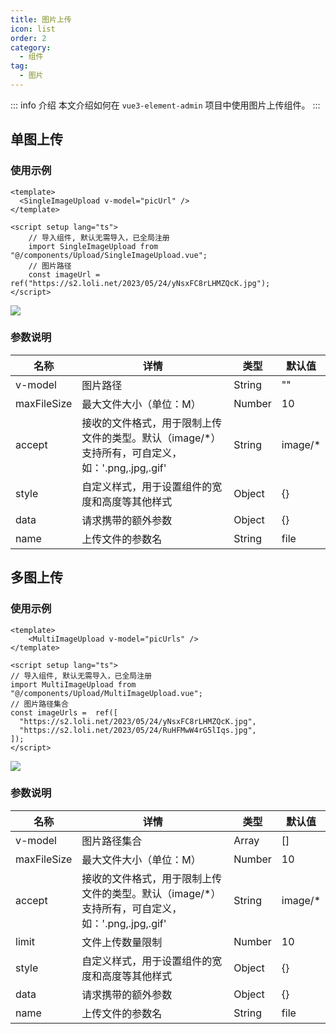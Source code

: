 ```yaml
---
title: 图片上传
icon: list
order: 2
category:
  - 组件
tag:
  - 图片
---
```


::: info 介绍
本文介绍如何在 `vue3-element-admin` 项目中使用图片上传组件。
:::


## 单图上传


### 使用示例

```vue
<template>
  <SingleImageUpload v-model="picUrl" />
</template>

<script setup lang="ts">
    // 导入组件, 默认无需导入，已全局注册    
    import SingleImageUpload from "@/components/Upload/SingleImageUpload.vue";
    // 图片路径
    const imageUrl = ref("https://s2.loli.net/2023/05/24/yNsxFC8rLHMZQcK.jpg");
</script>
```



![](https://www.youlai.tech/storage/blog/2025/02/03/image-20250203213448372.png) 



### 参数说明


| 名称            | 详情                                                    | 类型    | 默认值                                            |
| --------------- | ------------------------------------------------------- | ------- | ------------------------------------------------- |
| v-model         | 图片路径                                                | String  | ""                                               |
| maxFileSize     | 最大文件大小（单位：M）                                  | Number  | 10                                               |
| accept          | 接收的文件格式，用于限制上传文件的类型。默认（image/*）支持所有，可自定义，如：'.png,.jpg,.gif' | String  | image/*                                          |
| style           | 自定义样式，用于设置组件的宽度和高度等其他样式           | Object  | {}                                               |
| data            | 请求携带的额外参数                                       | Object  | {}                                               |
| name            | 上传文件的参数名                                         | String  | file                                             |



## 多图上传

### 使用示例

```vue
<template>
 	<MultiImageUpload v-model="picUrls" />
</template>

<script setup lang="ts">
// 导入组件, 默认无需导入，已全局注册
import MultiImageUpload from "@/components/Upload/MultiImageUpload.vue";
// 图片路径集合    
const imageUrls =  ref([
  "https://s2.loli.net/2023/05/24/yNsxFC8rLHMZQcK.jpg",
  "https://s2.loli.net/2023/05/24/RuHFMwW4rG5lIqs.jpg",
]);
</script>
```

![](https://www.youlai.tech/storage/blog/2025/02/03/image-20250203213414546.png)

### 参数说明

| 名称        | 详情                                                    | 类型   | 默认值  |
| ----------- | ------------------------------------------------------- | ------ | ------- |
| v-model     | 图片路径集合                                            | Array  | []      |
| maxFileSize | 最大文件大小（单位：M）                                  | Number | 10      |
| accept      | 接收的文件格式，用于限制上传文件的类型。默认（image/*）支持所有，可自定义，如：'.png,.jpg,.gif' | String | image/* |
| limit       | 文件上传数量限制                                        | Number | 10      |
| style       | 自定义样式，用于设置组件的宽度和高度等其他样式           | Object | {}      |
| data        | 请求携带的额外参数                                       | Object | {}      |
| name        | 上传文件的参数名                                         | String | file    |


